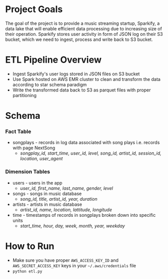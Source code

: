 # Project Goals
The goal of the project is to provide a music streaming startup, Sparkify, a data lake that will enable efficient data processing due to increasing size of their operation. Sparkify stores user activity in form of JSON log on their S3 bucket, which we need to ingest, process and write back to S3 bucket.

# ETL Pipeline Overview
* Ingest Sparkify's user logs stored in JSON files on S3 bucket
* Use Spark hosted on AWS EMR cluster to clean and transform the data according to star schema paradigm
* Write the transformed data back to S3 as parquet files with proper partitioning

# Schema
### Fact Table
* songplays - records in log data associated with song plays i.e. records with page NextSong
  - _songplay_id, start_time, user_id, level, song_id, artist_id, session_id, location, user_agent_
### Dimension Tables
* users - users in the app
  - _user_id, first_name, last_name, gender, level_
* songs - songs in music database
  - _song_id, title, artist_id, year, duration_
* artists - artists in music database
  - _artist_id, name, location, lattitude, longitude_
* time - timestamps of records in songplays broken down into specific units
  - _start_time, hour, day, week, month, year, weekday_
# How to Run
- Make sure you have proper `AWS_ACCESS_KEY_ID` and `AWS_SECRET_ACCESS_KEY` keys in your `~/.aws/credentials` file 
- `python etl.py`
